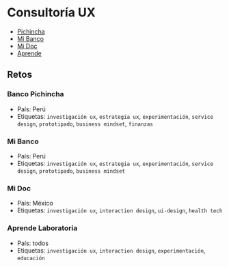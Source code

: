 # Consultoría UX

- [Pichincha](/00-pichincha)
- [Mi Banco](/01-mi-banco)
- [Mi Doc](/02-mi-doc)
- [Aprende](/03-aprende)

## Retos

### Banco Pichincha

- País: Perú
- Etiquetas: `investigación ux`, `estrategia ux`, `experimentación`, `service
 design`, `prototipado`, `business mindset`, `finanzas`

### Mi Banco

- País: Perú
- Etiquetas: `investigación ux`, `estrategia ux`, `experimentación`, `service
 design`, `prototipado`, `business mindset`

### Mi Doc

- País: México
- Etiquetas: `investigación ux`, `interaction design`, `ui-design`, `health
 tech`

### Aprende Laboratoria

 - País: todos
 - Etiquetas: `investigación ux`, `interaction design`, `experimentación`,
  `educación`